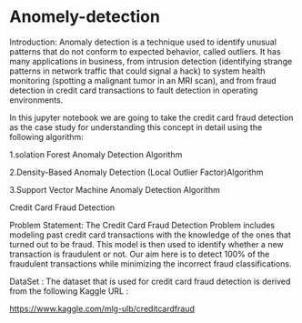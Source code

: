 # Anomely-detection
Introduction:
Anomaly detection is a technique used to identify unusual patterns that do not conform to expected behavior, called outliers. It has many applications in business, from intrusion detection (identifying strange patterns in network traffic that could signal a hack) to system health monitoring (spotting a malignant tumor in an MRI scan), and from fraud detection in credit card transactions to fault detection in operating environments.

In this jupyter notebook we are going to take the credit card fraud detection as the case study for understanding this concept in detail using the following algorithm:

1.solation Forest Anomaly Detection Algorithm

2.Density-Based Anomaly Detection (Local Outlier Factor)Algorithm

3.Support Vector Machine Anomaly Detection Algorithm

Credit Card Fraud Detection

Problem Statement:
The Credit Card Fraud Detection Problem includes modeling past credit card transactions with the knowledge of the ones that turned out to be fraud. This model is then used to identify whether a new transaction is fraudulent or not. Our aim here is to detect 100% of the fraudulent transactions while minimizing the incorrect fraud classifications.

DataSet :
The dataset that is used for credit card fraud detection is derived from the following Kaggle URL :

https://www.kaggle.com/mlg-ulb/creditcardfraud
